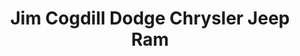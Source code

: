 ---
title: "Jim Cogdill Dodge Chrysler Jeep Ram"
url: /knoxville/jim-cogdill-dodge-chrysler-jeep-ram/
shop: Autohaus
---